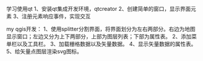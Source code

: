 学习使用qt
	1、安装qt集成开发环境，qtcreator
	2、创建简单的窗口，显示界面元素
	3、注册元素响应事件，实现交互

my qgis开发：
	1、使用splitter分割界面，将界面划分为左右两部分。右边为地图显示窗口；左边又分为上下两部分，上部为图层列表；下部为属性表。
	2、添加菜单栏以及工具栏。
	3、加载栅格数据以及矢量数据。
	4、显示矢量数据的属性表。
	5、给矢量点图层渲染svg图标。
